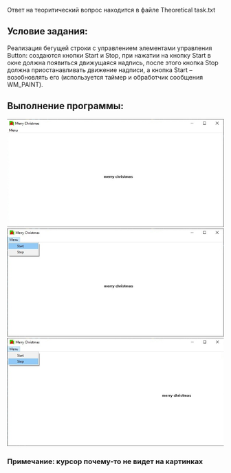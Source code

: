 Ответ на теоритический вопрос находится в файле Theoretical task.txt

## Условие задания:
Реализация бегущей строки с управлением элементами управления Button: создаются кнопки Start и Stop, при нажатии на кнопку Start в окне
должна появиться движущаяся надпись, после этого кнопка Stop должна приостанавливать движение надписи, а кнопка Start – возобновлять его
(используется таймер и обработчик сообщения WM_PAINT).

## Выполнение программы:

![Screenshot](Picture1.jpg)
![Screenshot](Picture2.jpg)
![Screenshot](Picture3.jpg)

### Примечание: курсор почему-то не видет на картинках 
